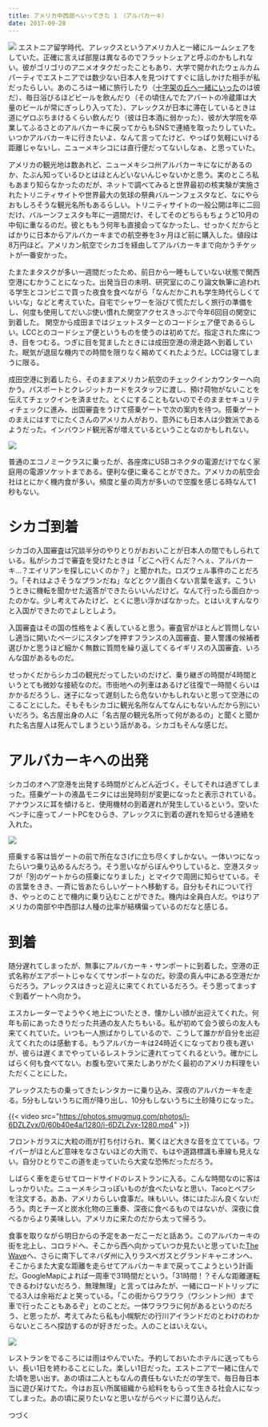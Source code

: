 ```yaml
---
title: アメリカ中西部へいってきた 1　（アルバカーキ）
date: 2017-09-28
---
```


![](https://photos.xar.sh/12835623924_6f2fd7ec22_b.jpg)
エストニア留学時代、アレックスというアメリカ人と一緒にルームシェアをしていた。正確に言えば部屋は異なるのでフラットシェアと呼ぶのかもしれない。彼がゴリゴリのアニメオタクだったこともあり、大学で開かれたウェルカムパーティでエストニアでは数少ない日本人を見つけてすぐに話しかけた相手が私だったらしい。あのころは一緒に旅行したり（[十字架の丘へ一緒にいった](/post/77628228263/)のは彼だ）、毎日浴びるほどビールを飲んだり（その頃住んでたアパートの冷蔵庫は大量のビールが常にぎっしり入ってた）、アレックスが日本に滞在しているときは道にゲロぶちまけるくらい飲んだり（彼は日本酒に弱かった）、彼が大学院を卒業してふるさとのアルバカーキに戻ってからもSNSで連絡を取ったりしていた。いつかアルバカーキに行きたいよ、なんて言ってたけど、やっぱり気軽にいける距離じゃないし、ニューメキシコには直行便だってないしなぁ、と思っていた。

アメリカの観光地は数あれど、ニューメキシコ州アルバカーキになにがあるのか、たぶん知っているひとはほとんどいないんじゃないかと思う。実のところ私もあまり知らなかったのだが、ネットで調べてみると世界最初の核実験が実施されたトリニティサイトや世界最大の気球の祭典バルーンフェスタなど、なにやらおもしろそうな観光名所もあるらしい。トリニティサイトの一般公開は年に二回だけ、バルーンフェスタも年に一週間だけ、そしてそのどちらもちょうど10月の中旬に重なるのだ。彼とももう何年も直接会ってなかったし、せっかくだからとばかりに日本からアルバカーキまでの航空券を3ヶ月ほど前に購入した。値段は8万円ほど。アメリカン航空でシカゴを経由してアルバカーキまで向かうチケットが一番安かった。

たまたまタスクが多い一週間だったため、前日から一睡もしていない状態で関西空港にむかうことになった。出発当日の未明、研究室にのこり論文執筆に追われる学生とコンビニで買った夜食を食べながら「なんだかこれも学生時代らしくていいな」などと考えていた。自宅でシャワーを浴びて慌ただしく旅行の準備をし、何度も使用してだいぶ使い慣れた関空アクセスきっぷで今年6回目の関空に到着した。
関空から成田まではジェットスターとのコードシェア便であるらしい。LCCとのコードシェア便というものを使うのは初めてだ。指定された席につき、目をつむる。つぎに目を覚ましたときには成田空港の滑走路へ到着していた。眠気が退屈な機内での時間を限りなく縮めてくれたようだ。LCCは寝てしまうに限る。

成田空港に到着したら、そのままアメリカン航空のチェックインカウンターへ向かう。パスポートとクレジットカードをスタッフに渡し、預け荷物がないことを伝えてチェックインを済ませた。とくにすることもないのでそのままセキュリティチェックに進み、出国審査をうけて搭乗ゲートで次の案内を待つ。搭乗ゲートのまえにはすでにたくさんのアメリカ人がおり、意外にも日本人は少数派であるようだった。インバウンド観光客が増えているということなのかもしれない。

![](https://photos.xar.sh/37575816716_40df622306_h.jpg)

普通のエコノミークラスに乗ったが、各座席にUSBコネクタの電源だけでなく家庭用の電源ソケットまである。便利な便に乗ることができた。アメリカの航空会社はとにかく機内食が多い。頻度と量の両方が多いので空腹を感じる時なんて1秒もない。

# シカゴ到着
シカゴの入国審査は冗談半分のやりとりがおおいことが日本人の間でもしられている。私がシカゴで審査を受けたときは「どこへ行くんだ？へぇ、アルバカーキ…？エイリアンを探しにいくのか？」と聞かれた。ロズウェル事件のことだろう。「それはよさそうなプランだね」などとクソ面白くない言葉を返す。こういうときに機転を聞かせた返答ができたらいいんだけど。なんて行ったら面白かったのかな。少し考えてみたけど、とくに思い浮かばなかった。とはいえすんなりと入国ができたのでよしとしよう。

入国審査はその国の性格をよく表していると思う。審査官がほとんど質問しないし適当に開いたページにスタンプを押すフランスの入国審査、要人警護の候補者選びかと思うほど細かく無数に質問を繰り返してくるイギリスの入国審査、いろんな国があるものだ。

せっかくだからシカゴの観光だってしたいのだけど、乗り継ぎの時間が4時間というとても微妙な接続なのだ。市街地への列車はあるけど往復で一時間くらいはかかるだろうし、迷子になって遅刻したら危ないかもしれないと思って空港にのこることにした。そもそもシカゴに観光名所なんてなんにもないんだから別にいいだろう。名古屋出身の人に「名古屋の観光名所って何があるの」と聞くと聞かれた名古屋人は死んでしまうという話がある。シカゴもそんな感じだ。

# アルバカーキへの出発
シカゴのオヘア空港を出発する時間がどんどん近づく。そしてそれは過ぎてしまった。搭乗ゲートの液晶モニタには出発時刻が変更になったと表示されている。アナウンスに耳を傾けると、使用機材の到着遅れが発生しているという。空いたベンチに座ってノートPCをひらき、アレックスに到着の遅れを知らせる連絡を入れた。

![](https://photos.xar.sh/37575809966_f82c6785d3_h.jpg)

搭乗する客は皆ゲートの前で所在なさげに立ち尽くすしかない。一体いつになったらいつ乗り込めるんだろう。そう思いながらぼんやりしていると、空港スタッフが「別のゲートからの搭乗になりました」とマイクで周囲に知らせている。その言葉をきき、一斉に皆あたらしいゲートへ移動する。自分もそれについて行き、やっとのことで機内に乗り込むことができた。機内は全員白人だ。やはりアメリカの南部や中西部は人種の比率が結構偏っているのだなと感じる。

# 到着
随分遅れてしまったが、無事にアルバカーキ・サンポートに到着した。空港の正式名称がエアポートじゃなくてサンポートなのだ。砂漠の真ん中にある空港だからだろう。アレックスはきっと迎えに来てくれているだろう。そう思ってまっすぐ到着ゲートへ向かう。

エスカレーターでようやく地上についたとき、懐かしい顔が出迎えてくれた。何年も前にあったきりだった共通の友人たちもいる。私が初めて会う彼らの友人も来てくれていた。いつも一人旅ばかりしているので、こうして誰かが自分を出迎えてくれたのは感動する。もうアルバカーキは24時近くになっており夜も遅いが、彼らは遅くまでやっているレストランに連れてってくれるという。確かにしばらく何も食べてない。お腹も空いて来たしありがたく最初のアメリカ料理をいただくことにした。

アレックスたちの乗ってきたレンタカーに乗り込み、深夜のアルバカーキを走る。5分もしないうちに雨が降り出し、10分もしないうちに土砂降りになった。

{{< video src="https://photos.smugmug.com/photos/i-6DZLZvx/0/60b40e4a/1280/i-6DZLZvx-1280.mp4" >}}

フロントガラスに大粒の雨が打ち付けられ、驚くほど大きな音を立てている。ワイパーがほとんど意味をなさないほどの大雨で、もはや道路標識も車線も見えない。自分ひとりでこの道を走っていたら大変な恐怖だっただろう。

しばらく車を走らせてロードサイドのレストランに入る。こんな時間なのに客はしっかりいた。ニューメキシコっぽいものが食べたいなと思い、Tacoとペプシを注文する。ああ、アメリカらしい食事だ。味もいい。体にはたぶん良くないだろう。肉とチーズと炭水化物の三重奏、深夜に食べるものではないが、深夜に食べるからより美味しい。アメリカに来たのだから太って帰ろう。

食事を取りながら明日からの予定をあーだこーだと話あう。このアルバカーキの街を北上し、コロラドへ、そこから西へ向かっていつか見たいと思っていた[The Wave](https://en.wikipedia.org/wiki/The_Wave,_Arizona)へ、さらに南下してネバダ州に入りラスベガスとグランドキャニオンへ、そこからまた大変な距離を走らせてアルバカーキまで戻ってこようという計画だ。GoogleMapによれば一周車で31時間だという。「31時間！？そんな距離運転できるわけないだろう、無理無理」と言ってはみたが、一緒にロードトリップにでる3人は余裕だよと笑っている。「この街からワラワラ（ワシントン州）まで車で行ったこともあるぞ」とのことだ。一体ワラワラに何があるというのだろう、と思ったが、考えてみたら私も小幌駅だの行川アイランドだのとわけのわからないところへ探訪するのが好きだった。人のことはいえない。

![](https://photos.xar.sh/37575802136_db36b3ce81_h.jpg)

レストランをでるころには雨はやんでいた。予約しておいたホテルに送ってもらい、長い1日を終わることにした。楽しい1日だった。エストニアで一緒に住んでた頃を思い出す。あの頃は二人ともなんの責任もないただの学生で、毎日毎日本当に遊び呆けてた。今はお互い所属組織から給料をもらって生きる社会人になってしまった。あの頃に戻りたいなと思いながらベッドに潜り込んだ。

つづく
